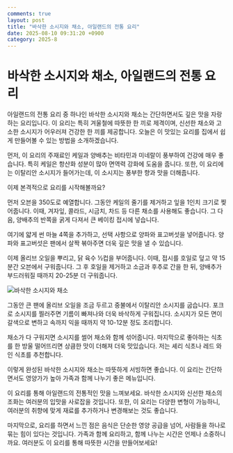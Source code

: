 ```yaml
---
comments: true
layout: post
title: "바삭한 소시지와 채소, 아일랜드의 전통 요리"
date: 2025-08-10 09:31:20 +0900
category: 2025-8
---
```


# 바삭한 소시지와 채소, 아일랜드의 전통 요리

아일랜드의 전통 요리 중 하나인 바삭한 소시지와 채소는 간단하면서도 깊은 맛을 자랑하는 요리입니다. 이 요리는 특히 겨울철에 따뜻한 한 끼로 제격이며, 신선한 채소와 고소한 소시지가 어우러져 건강한 한 끼를 제공합니다. 오늘은 이 맛있는 요리를 집에서 쉽게 만들어볼 수 있는 방법을 소개하겠습니다.

먼저, 이 요리의 주재료인 케일과 양배추는 비타민과 미네랄이 풍부하여 건강에 매우 좋습니다. 특히 케일은 항산화 성분이 많아 면역력 강화에 도움을 줍니다. 또한, 이 요리에는 이탈리안 소시지가 들어가는데, 이 소시지는 풍부한 향과 맛을 더해줍니다. 

이제 본격적으로 요리를 시작해볼까요? 

먼저 오븐을 350도로 예열합니다. 그동안 케일의 줄기를 제거하고 잎을 1인치 크기로 찢어줍니다. 이때, 겨자잎, 콜라드, 시금치, 차드 등 다른 채소를 사용해도 좋습니다. 그 다음, 양배추의 반쪽을 굵게 다져서 큰 베이킹 접시에 넣습니다. 

여기에 얇게 썬 마늘 4쪽을 추가하고, 선택 사항으로 양파와 표고버섯을 넣어줍니다. 양파와 표고버섯은 팬에서 살짝 볶아주면 더욱 깊은 맛을 낼 수 있습니다. 

이제 올리브 오일을 뿌리고, 닭 육수 ½컵을 부어줍니다. 이때, 접시를 호일로 덮고 약 15분간 오븐에서 구워줍니다. 그 후 호일을 제거하고 소금과 후추로 간을 한 뒤, 양배추가 부드러워질 때까지 20-25분 더 구워줍니다.

![바삭한 소시지와 채소](https://www.themealdb.com/images/media/meals/st1ifa1583267248.jpg)

그동안 큰 팬에 올리브 오일을 조금 두르고 중불에서 이탈리안 소시지를 굽습니다. 포크로 소시지를 찔러주면 기름이 빠져나와 더욱 바삭하게 구워집니다. 소시지가 모든 면이 갈색으로 변하고 속까지 익을 때까지 약 10-12분 정도 조리합니다. 

채소가 다 구워지면 소시지를 썰어 채소와 함께 섞어줍니다. 마지막으로 좋아하는 식초를 한 방울 떨어뜨리면 상큼한 맛이 더해져 더욱 맛있습니다. 저는 셰리 식초나 레드 와인 식초를 추천합니다.

이렇게 완성된 바삭한 소시지와 채소는 따뜻하게 서빙하면 좋습니다. 이 요리는 간단하면서도 영양가가 높아 가족과 함께 나누기 좋은 메뉴입니다. 

이 요리를 통해 아일랜드의 전통적인 맛을 느껴보세요. 바삭한 소시지와 신선한 채소의 조화는 여러분의 입맛을 사로잡을 것입니다. 또한, 이 요리는 다양한 변형이 가능하니, 여러분의 취향에 맞게 재료를 추가하거나 변경해보는 것도 좋습니다. 

마지막으로, 요리를 하면서 느낀 점은 음식은 단순한 영양 공급을 넘어, 사람들을 하나로 묶는 힘이 있다는 것입니다. 가족과 함께 요리하고, 함께 나누는 시간은 언제나 소중하니까요. 여러분도 이 요리를 통해 따뜻한 시간을 만들어보세요!